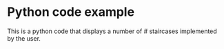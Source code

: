 # Python code example
This is a python code that displays a number of # staircases implemented by the user.
